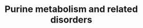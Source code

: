 ---
annotations:
- id: PW:0001592
  parent: disease pathway
  type: Pathway Ontology
  value: xanthinuria type II pathway
- id: PW:0000013
  parent: disease pathway
  type: Pathway Ontology
  value: disease pathway
- id: PW:0001777
  parent: disease pathway
  type: Pathway Ontology
  value: purine nucleoside phosphorylase deficiency pathway
- id: PW:0001879
  parent: disease pathway
  type: Pathway Ontology
  value: Lesch-Nyhan syndrome pathway
- id: PW:0001779
  parent: disease pathway
  type: Pathway Ontology
  value: adenosine monophosphate deaminase deficiency pathway
- id: PW:0000031
  parent: classic metabolic pathway
  type: Pathway Ontology
  value: purine metabolic pathway
- id: DOID:0080121
  parent: genetic disease
  type: Disease Ontology
  value: mitochondrial DNA depletion syndrome 3
- id: DOID:5810
  parent: genetic disease
  type: Disease Ontology
  value: adenosine deaminase deficiency
- id: DOID:0060350
  parent: genetic disease
  type: Disease Ontology
  value: adenine phosphoribosyltransferase deficiency
- id: DOID:1919
  parent: genetic disease
  type: Disease Ontology
  value: Lesch-Nyhan syndrome
- id: DOID:0050762
  parent: genetic disease
  type: Disease Ontology
  value: adenylosuccinase lyase deficiency
- id: PW:0001776
  parent: disease pathway
  type: Pathway Ontology
  value: inborn error of purine-pyrimidine metabolism pathway
authors:
- Roel
- Egonw
- DeSl
- Mkutmon
- Ddigles
- IreneHemel
- Josienlandman
- Khanspers
- MaintBot
- Finterly
- Fehrhart
- Eweitz
citedin:
- link: 10.1038/s41467-024-47085-y
  title: A patient-based iPSC-derived hepatocyte model of alcohol-associated cirrhosis
    reveals bioenergetic insights into disease pathogenesis (2024)
- link: 10.1186/s13023-023-02683-9
  title: Extending inherited metabolic disorder diagnostics with biomarker interaction
    visualizations (2023)
- link: PMC12301734
  title: Investigating Transcriptional Age Acceleration in Inflammatory Skin Diseases
communities:
- IEM
- RareDiseases
description: 'Overview of purine metabolism and related diseases. Disorders resulting
  from an enzyme defect are highlighted in pink, metabolic markers are highlighted
  in red. Arrows indicate the directionality of chemical conversions.  On the right,
  the biosynthesis of IMP is depicted in more detail (adapted from: https://en.wikipedia.org/wiki/Purine_metabolism).
  The color scheme for this part of the pathway is as follows: enzymes (black), coenzymes
  (light orange), regular substrates/metabolites (blue), additional substrates (dark
  green), metal ions(turquoise), inorganic molecules (light purple).  This pathway
  was inspired by Ed. 5, Chapter 13 from the book of Blau (Ed. 4 Chapter 41) (ISBN
  9783030677268). A similar version without the disorders and with biomarkers visualised
  with arrows can be found [here](https://www.wikipathways.org/instance/WP4792).  Proteins
  on this pathway have targeted assays available vH₂Oia the [CPTAC Assay Portal](https://assays.cancer.gov/available_assays?wp_id=WP4224)'
last-edited: 2025-06-22
ndex: ebf8575a-8b69-11eb-9e72-0ac135e8bacf
organisms:
- Homo sapiens
redirect_from:
- /index.php/Pathway:WP4224
- /instance/WP4224
- /instance/WP4224_r139556
revision: r139556
schema-jsonld:
- '@context': https://schema.org/
  '@id': https://wikipathways.github.io/pathways/WP4224.html
  '@type': Dataset
  creator:
    '@type': Organization
    name: WikiPathways
  description: 'Overview of purine metabolism and related diseases. Disorders resulting
    from an enzyme defect are highlighted in pink, metabolic markers are highlighted
    in red. Arrows indicate the directionality of chemical conversions.  On the right,
    the biosynthesis of IMP is depicted in more detail (adapted from: https://en.wikipedia.org/wiki/Purine_metabolism).
    The color scheme for this part of the pathway is as follows: enzymes (black),
    coenzymes (light orange), regular substrates/metabolites (blue), additional substrates
    (dark green), metal ions(turquoise), inorganic molecules (light purple).  This
    pathway was inspired by Ed. 5, Chapter 13 from the book of Blau (Ed. 4 Chapter
    41) (ISBN 9783030677268). A similar version without the disorders and with biomarkers
    visualised with arrows can be found [here](https://www.wikipathways.org/instance/WP4792).  Proteins
    on this pathway have targeted assays available vH₂Oia the [CPTAC Assay Portal](https://assays.cancer.gov/available_assays?wp_id=WP4224)'
  keywords:
  - 2'-Deoxyadenosine
  - 2'-deoxyinosine
  - 2,8-Dihydroxyadenine
  - 2-Deoxyguanosine
  - 5-PRA
  - 6-methylthiopurine
  - 6-oxopyrimidine (M1)
  - ADA
  - ADP
  - ADSL
  - ADSS
  - AICA-riboside
  - AICARP
  - AIR
  - AMP
  - AMPD1
  - AO
  - APRT
  - ATIC
  - ATP
  - Adenine
  - Adenosine
  - Asp
  - CAIR
  - DGUOK
  - FAICARP
  - FGAM
  - FGAR
  - Fumarate
  - GAR
  - GART(E1)
  - GART(E2)
  - GART(E3)
  - GDP
  - GMP
  - GRM5
  - GTP
  - Gln
  - Glu
  - Guanine
  - Guanosine
  - HCO3 -
  - HPRT1
  - Hypoxanthine
  - H₂O
  - IMP
  - IMPDH1
  - ITP
  - ITPA
  - Inosine
  - MAT2A
  - MOCOS
  - Mercaptopurine
  - Methionine
  - Mg2+
  - Moco
  - Moco (active)
  - Moco (inactive)
  - N(10)-formyl-THF
  - P(i)
  - PAICS(E1)
  - PAICS(E2)
  - PFAS
  - PNP
  - PPAT
  - PRPP
  - PRPPs
  - PRPS1
  - RR
  - RRM2B
  - Ribose-5-P
  - S-AMP
  - SACAIR
  - SAICA-riboside
  - SAICARP
  - SAM
  - Succinyladenosine
  - THF
  - TPMT
  - Urate
  - XMP
  - XO
  - Xanthine
  - Xanthosine
  - auglurant
  - dADP
  - dAMP
  - dATP
  - dGDP
  - dGMP
  - dGTP
  license: CC0
  name: Purine metabolism and related disorders
seo: CreativeWork
title: Purine metabolism and related disorders
wpid: WP4224
---